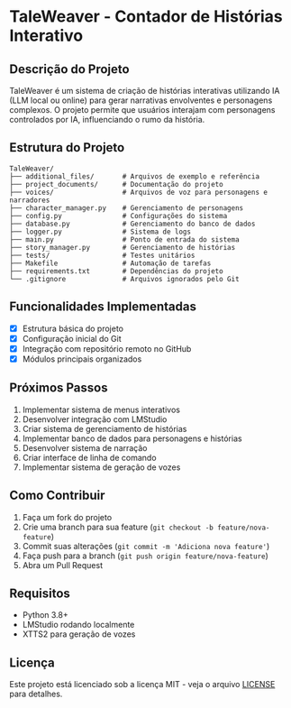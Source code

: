 # TaleWeaver - Contador de Histórias Interativo

## Descrição do Projeto
TaleWeaver é um sistema de criação de histórias interativas utilizando IA (LLM local ou online) para gerar narrativas envolventes e personagens complexos. O projeto permite que usuários interajam com personagens controlados por IA, influenciando o rumo da história.

## Estrutura do Projeto

```
TaleWeaver/
├── additional_files/       # Arquivos de exemplo e referência
├── project_documents/      # Documentação do projeto
├── voices/                 # Arquivos de voz para personagens e narradores
├── character_manager.py    # Gerenciamento de personagens
├── config.py               # Configurações do sistema
├── database.py             # Gerenciamento do banco de dados
├── logger.py               # Sistema de logs
├── main.py                 # Ponto de entrada do sistema
├── story_manager.py        # Gerenciamento de histórias
├── tests/                  # Testes unitários
├── Makefile                # Automação de tarefas
├── requirements.txt        # Dependências do projeto
└── .gitignore              # Arquivos ignorados pelo Git
```

## Funcionalidades Implementadas

- [x] Estrutura básica do projeto
- [x] Configuração inicial do Git
- [x] Integração com repositório remoto no GitHub
- [x] Módulos principais organizados

## Próximos Passos

1. Implementar sistema de menus interativos
2. Desenvolver integração com LMStudio
3. Criar sistema de gerenciamento de histórias
4. Implementar banco de dados para personagens e histórias
5. Desenvolver sistema de narração
6. Criar interface de linha de comando
7. Implementar sistema de geração de vozes

## Como Contribuir

1. Faça um fork do projeto
2. Crie uma branch para sua feature (`git checkout -b feature/nova-feature`)
3. Commit suas alterações (`git commit -m 'Adiciona nova feature'`)
4. Faça push para a branch (`git push origin feature/nova-feature`)
5. Abra um Pull Request

## Requisitos

- Python 3.8+
- LMStudio rodando localmente
- XTTS2 para geração de vozes

## Licença

Este projeto está licenciado sob a licença MIT - veja o arquivo [LICENSE](LICENSE) para detalhes.
